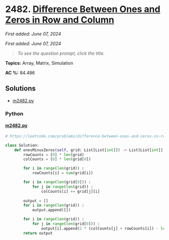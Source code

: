 # 2482. [Difference Between Ones and Zeros in Row and Column](<https://leetcode.com/problems/difference-between-ones-and-zeros-in-row-and-column>)

*First added: June 07, 2024*

*First added: June 07, 2024*


> *To see the question prompt, click the title.*

**Topics:** Array, Matrix, Simulation

**AC %:** 84.486


## Solutions

- [m2482.py](<../my-submissions/m2482.py>)
### Python
#### [m2482.py](<../my-submissions/m2482.py>)
```Python
# https://leetcode.com/problems/difference-between-ones-and-zeros-in-row-and-column/description/

class Solution:
    def onesMinusZeros(self, grid: List[List[int]]) -> List[List[int]]:
        rowCounts = [0] * len(grid)
        colCounts = [0] * len(grid[0])

        for i in range(len(grid)) :
            rowCounts[i] = sum(grid[i])

        for i in range(len(grid[0])) :
            for j in range(len(grid)) :
                colCounts[i] += grid[j][i]
        
        output = []
        for i in range(len(grid)) :
            output.append([])

        for i in range(len(grid)) :
            for j in range(len(grid[0])) :
                output[i].append(2 * (colCounts[j] + rowCounts[i]) - len(grid) - len(grid[0]))
        return output
```

